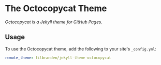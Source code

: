 # The Octocopycat Theme

*Octocopycat is a Jekyll theme for GitHub Pages.*

## Usage

To use the Octocopycat theme, add the following to your site's `_config.yml`:

```yml
remote_theme: filbranden/jekyll-theme-octocopycat
```
